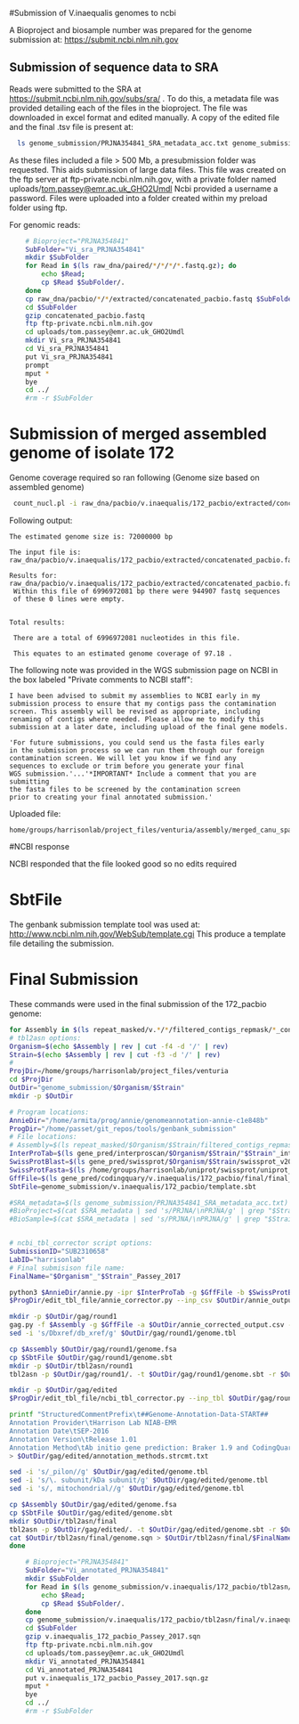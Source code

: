 
#Submission of V.inaequalis genomes to ncbi 


A Bioproject and biosample number was prepared for the genome submission at:
https://submit.ncbi.nlm.nih.gov


## Submission of sequence data to SRA

Reads were submitted to the SRA at https://submit.ncbi.nlm.nih.gov/subs/sra/ .
To do this, a metadata file was provided detailing each of the files in the
bioproject. The file was downloaded in excel format and edited manually. A copy
of the edited file and the final .tsv file is present at:

```bash
  ls genome_submission/PRJNA354841_SRA_metadata_acc.txt genome_submission/PRJNA354841_SRA_metadata_acc.xlsx
  ```

As these files included a file > 500 Mb, a presubmission folder was requested.
This aids submission of large data files. This file was created on the ftp server
at ftp-private.ncbi.nlm.nih.gov, with a private folder named
uploads/tom.passey@emr.ac.uk_GHO2Umdl Ncbi provided a username a password.
Files were uploaded into a folder created within my preload folder using ftp.

For genomic reads:
```bash
	# Bioproject="PRJNA354841"
	SubFolder="Vi_sra_PRJNA354841"
	mkdir $SubFolder
	for Read in $(ls raw_dna/paired/*/*/*/*.fastq.gz); do
		echo $Read;
		cp $Read $SubFolder/.
	done
	cp raw_dna/pacbio/*/*/extracted/concatenated_pacbio.fastq $SubFolder/.
	cd $SubFolder
	gzip concatenated_pacbio.fastq
	ftp ftp-private.ncbi.nlm.nih.gov
	cd uploads/tom.passey@emr.ac.uk_GHO2Umdl
	mkdir Vi_sra_PRJNA354841
	cd Vi_sra_PRJNA354841
	put Vi_sra_PRJNA354841
	prompt
	mput *
	bye
	cd ../
	#rm -r $SubFolder
```

# Submission of merged assembled genome of isolate 172 

Genome coverage required so ran following (Genome size based on assembled genome)

```bash
 count_nucl.pl -i raw_dna/pacbio/v.inaequalis/172_pacbio/extracted/concatenated_pacbio.fastq  -g 72
```

Following output:

```
The estimated genome size is: 72000000 bp

The input file is: raw_dna/pacbio/v.inaequalis/172_pacbio/extracted/concatenated_pacbio.fastq

Results for: raw_dna/pacbio/v.inaequalis/172_pacbio/extracted/concatenated_pacbio.fastq
 Within this file of 6996972081 bp there were 944907 fastq sequences
 of these 0 lines were empty.


Total results:

 There are a total of 6996972081 nucleotides in this file.

 This equates to an estimated genome coverage of 97.18 .
```

The following note was provided in the WGS submission page on NCBI in the box
labeled "Private comments to NCBI staff":

```
I have been advised to submit my assemblies to NCBI early in my submission process to ensure that my contigs pass the contamination screen. This assembly will be revised as appropriate, including renaming of contigs where needed. Please allow me to modify this submission at a later date, including upload of the final gene models.

'For future submissions, you could send us the fasta files early
in the submission process so we can run them through our foreign
contamination screen. We will let you know if we find any
sequences to exclude or trim before you generate your final
WGS submission.'...'*IMPORTANT* Include a comment that you are submitting
the fasta files to be screened by the contamination screen
prior to creating your final annotated submission.'
```

Uploaded file:

```
home/groups/harrisonlab/project_files/venturia/assembly/merged_canu_spades/v.inaequalis/172_pacbio/filtered_contigs/contigs_min_500bp_renamed.fasta
```

#NCBI response

NCBI responded that the file looked good so no edits required

# SbtFile

The genbank submission template tool was used at: http://www.ncbi.nlm.nih.gov/WebSub/template.cgi This produce a template file detailing the submission.

# Final Submission

These commands were used in the final submission of the 172_pacbio genome:


```bash
for Assembly in $(ls repeat_masked/v.*/*/filtered_contigs_repmask/*_contigs_unmasked.fa | grep -w "172_pacbio"); do
# tbl2asn options:
Organism=$(echo $Assembly | rev | cut -f4 -d '/' | rev)
Strain=$(echo $Assembly | rev | cut -f3 -d '/' | rev)
#
ProjDir=/home/groups/harrisonlab/project_files/venturia
cd $ProjDir
OutDir="genome_submission/$Organism/$Strain"
mkdir -p $OutDir

# Program locations:
AnnieDir="/home/armita/prog/annie/genomeannotation-annie-c1e848b"
ProgDir="/home/passet/git_repos/tools/genbank_submission"
# File locations:
# Assembly=$(ls repeat_masked/$Organism/$Strain/filtered_contigs_repmask/*_contigs_unmasked.fa)
InterProTab=$(ls gene_pred/interproscan/$Organism/$Strain/"$Strain"_interproscan.tsv)
SwissProtBlast=$(ls gene_pred/swissprot/$Organism/$Strain/swissprot_v2015_tophit_parsed.tbl)
SwissProtFasta=$(ls /home/groups/harrisonlab/uniprot/swissprot/uniprot_sprot.fasta)
GffFile=$(ls gene_pred/codingquary/v.inaequalis/172_pacbio/final/final_genes_appended.gff3)
SbtFile=genome_submission/v.inaequalis/172_pacbio/template.sbt

#SRA_metadata=$(ls genome_submission/PRJNA354841_SRA_metadata_acc.txt)
#BioProject=$(cat $SRA_metadata | sed 's/PRJNA/\nPRJNA/g' | grep "$StrainOfficial" | cut -f1 | head -n1)
#BioSample=$(cat $SRA_metadata | sed 's/PRJNA/\nPRJNA/g' | grep "$StrainOfficial" | cut -f2 | head -n1)


# ncbi_tbl_corrector script options:
SubmissionID="SUB2310658"
LabID="harrisonlab"
# Final submisison file name:
FinalName="$Organism"_"$Strain"_Passey_2017

python3 $AnnieDir/annie.py -ipr $InterProTab -g $GffFile -b $SwissProtBlast -db $SwissProtFasta -o $OutDir/annie_output.csv --fix_bad_products
$ProgDir/edit_tbl_file/annie_corrector.py --inp_csv $OutDir/annie_output.csv --out_csv $OutDir/annie_corrected_output.csv

mkdir -p $OutDir/gag/round1
gag.py -f $Assembly -g $GffFile -a $OutDir/annie_corrected_output.csv --fix_start_stop -o $OutDir/gag/round1 2>&1 | tee $OutDir/gag_log1.txt
sed -i 's/Dbxref/db_xref/g' $OutDir/gag/round1/genome.tbl

cp $Assembly $OutDir/gag/round1/genome.fsa  
cp $SbtFile $OutDir/gag/round1/genome.sbt
mkdir -p $OutDir/tbl2asn/round1
tbl2asn -p $OutDir/gag/round1/. -t $OutDir/gag/round1/genome.sbt -r $OutDir/tbl2asn/round1 -M n -X E -Z $OutDir/gag/round1/discrep.txt -j "[organism=$OrganismOfficial] [strain=$StrainOfficial]"

mkdir -p $OutDir/gag/edited
$ProgDir/edit_tbl_file/ncbi_tbl_corrector.py --inp_tbl $OutDir/gag/round1/genome.tbl --inp_val $OutDir/tbl2asn/round1/genome.val --locus_tag $SubmissionID --lab_id $LabID --gene_id "remove" --edits stop pseudo unknown_UTR correct_partial --rename_genes "g" --remove_product_locus_tags "True" --out_tbl $OutDir/gag/edited/genome.tbl

printf "StructuredCommentPrefix\t##Genome-Annotation-Data-START##
Annotation Provider\tHarrison Lab NIAB-EMR
Annotation Date\tSEP-2016
Annotation Version\tRelease 1.01
Annotation Method\tAb initio gene prediction: Braker 1.9 and CodingQuary 2.0; Functional annotation: Swissprot (2015 release) and Interproscan 5.18-57.0" \
> $OutDir/gag/edited/annotation_methods.strcmt.txt

sed -i 's/_pilon//g' $OutDir/gag/edited/genome.tbl
sed -i 's/\. subunit/kDa subunit/g' $OutDir/gag/edited/genome.tbl
sed -i 's/, mitochondrial//g' $OutDir/gag/edited/genome.tbl

cp $Assembly $OutDir/gag/edited/genome.fsa
cp $SbtFile $OutDir/gag/edited/genome.sbt
mkdir $OutDir/tbl2asn/final
tbl2asn -p $OutDir/gag/edited/. -t $OutDir/gag/edited/genome.sbt -r $OutDir/tbl2asn/final -M n -X E -Z $OutDir/tbl2asn/final/discrep.txt -j "[organism=$OrganismOfficial] [strain=$StrainOfficial]" -l paired-ends -a r10k -w $OutDir/gag/edited/annotation_methods.strcmt.txt
cat $OutDir/tbl2asn/final/genome.sqn > $OutDir/tbl2asn/final/$FinalName.sqn
done
```

```bash
	# Bioproject="PRJNA354841"
	SubFolder="Vi_annotated_PRJNA354841"
	mkdir $SubFolder
	for Read in $(ls genome_submission/v.inaequalis/172_pacbio/tbl2asn/final/v.inaequalis_172_pacbio_Passey_2017.sqn); do
		echo $Read;
		cp $Read $SubFolder/.
	done
	cp genome_submission/v.inaequalis/172_pacbio/tbl2asn/final/v.inaequalis_172_pacbio_Passey_2017.sqn $SubFolder/.
	cd $SubFolder
	gzip v.inaequalis_172_pacbio_Passey_2017.sqn
	ftp ftp-private.ncbi.nlm.nih.gov
	cd uploads/tom.passey@emr.ac.uk_GHO2Umdl
	mkdir Vi_annotated_PRJNA354841
	cd Vi_annotated_PRJNA354841
	put v.inaequalis_172_pacbio_Passey_2017.sqn.gz
	mput *
	bye
	cd ../
	#rm -r $SubFolder
```
<!--
```bash
for File in $(ls genome_submission/v.*/*_ncbi/tbl2asn/final/errorsummary.val); do
Organism=$(echo $File | rev | cut -f5 -d '/' | rev);
Strain=$(echo $File | rev | cut -f4 -d '/' | rev);
echo "$Organism - $Strain";
cat $File;
echo "Duplicated genes:"
cat genome_submission/$Organism/$Strain/tbl2asn/round1/genome.val | grep 'DuplicateFeat' | cut -f4 -d ':' | cut -f2 -d' '
echo "";
done > genome_submission/172_pacbio_isolate_errors.txt
```


The final error report contained the following warnings. These were judged to be
legitimate concerns but biologically explainable.
```
67 WARNING: SEQ_FEAT.PartialProblem
 5 WARNING: SEQ_FEAT.ProteinNameEndsInBracket
211 WARNING: SEQ_FEAT.ShortExon
18 WARNING: SEQ_FEAT.SuspiciousFrame
 5 INFO:    SEQ_FEAT.PartialProblem

 Note -
 *SEQ_FEAT.partial problem. In this case, upon investigation these genes were hannging
 off the end of a contig but did not have an mRNA feature that went off of the
 end of the contig. This was occuring due to an intron being predicted hanging
 off the contig. An example on the ncbi guidelines here shows this to be
 acceptable:
 http://www.ncbi.nlm.nih.gov/genbank/eukaryotic_genome_submission_annotation#Partialcodingregionsinincompletegenomes
 *SEQ_FEAT.ProteinNameEndsInBracket. These gene names include brackets for good
 reason
 ```
```bash
 for Assembly in $(ls repeat_masked/*/*/*/*_contigs_unmasked.fa | grep 'N139_ncbi' | grep -v 'old'); do
 Organism=$(echo $Assembly | rev | cut -f4 -d '/' | rev)
 Strain=$(echo $Assembly | rev | cut -f3 -d '/' | rev)
 mkdir -p tmp_assembly/$Organism/$Strain
 cp $Assembly tmp_assembly/$Organism/$Strain/.
 GffFile=$(ls gene_pred/final_genes/$Organism/$Strain/final/final_genes_appended.gff3)
 cp $GffFile tmp_assembly/$Organism/$Strain/.
 GeneConversions=$(ls genome_submission/$Organism/$Strain/gag/edited/genome_gene_conversions.tsv)
 cp $GeneConversions tmp_assembly/$Organism/$Strain/.
 done
 ```

 -->